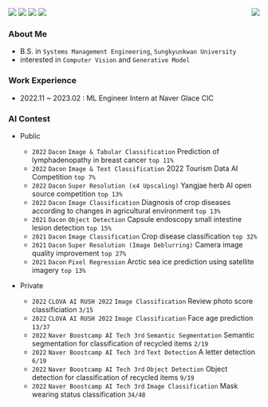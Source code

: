 <p align="left">
<img align="right" src="https://hits.seeyoufarm.com/api/count/incr/badge.svg?url=https%3A%2F%2Fgithub.com%2FDongwoo-Im&count_bg=%2379C83D&title_bg=%23555555&icon=&icon_color=%23E7E7E7&title=hits&edge_flat=false"/>
<img src="https://img.shields.io/badge/Python-3776AB?style=flat-plastic&logo=Python&logoColor=white"/>
<img src="https://img.shields.io/badge/Pytorch-EE4C2C?style=flat-plastic&logo=Pytorch&logoColor=white"/>
<img src="https://img.shields.io/badge/-Lightning-792ee5?style=flat-plastic&logo=pytorchlightning&logoColor=white"/>
<img src="https://img.shields.io/badge/Wandb-FFBE00?style=flat-plastic&logo=Weightsandbiases&logoColor=white"/>
</p>

### About Me
- B.S. in `Systems Management Engineering`, `Sungkyunkwan University` <br>
- interested in `Computer Vision` and `Generative Model` <br>

### Work Experience
- 2022.11 ~ 2023.02 : ML Engineer Intern at Naver Glace CIC

### AI Contest

- Public

    - `2022` `Dacon` `Image & Tabular Classification` Prediction of lymphadenopathy in breast cancer `top 11%` <br>
    - `2022` `Dacon` `Image & Text Classification` 2022 Tourism Data AI Competition `top 7%` <br>
    - `2022` `Dacon` `Super Resolution (x4 Upscaling)` Yangjae herb AI open source competition `top 13%` <br>
    - `2022` `Dacon` `Image Classification` Diagnosis of crop diseases according to changes in agricultural environment `top 13%` <br>
    - `2021` `Dacon` `Object Detection` Capsule endoscopy small intestine lesion detection `top 15%` <br>
    - `2021` `Dacon` `Image Classification` Crop disease classification `top 32%` <br>
    - `2021` `Dacon` `Super Resolution (Image Deblurring)` Camera image quality improvement `top 27%` <br>
    - `2021` `Dacon` `Pixel Regression` Arctic sea ice prediction using satellite imagery `top 13%` <br>

- Private

    - `2022` `CLOVA AI RUSH 2022` `Image Classification` Review photo score classificiation `3/15` <br>
    - `2022` `CLOVA AI RUSH 2022` `Image Classification` Face age prediction `13/37` <br>
    - `2022` `Naver Boostcamp AI Tech 3rd` `Semantic Segmentation` Semantic segmentation for classification of recycled items `2/19` <br>
    - `2022` `Naver Boostcamp AI Tech 3rd` `Text Detection` A letter detection `6/19` <br>
    - `2022` `Naver Boostcamp AI Tech 3rd` `Object Detection` Object detection for classification of recycled items `9/19` <br>
    - `2022` `Naver Boostcamp AI Tech 3rd` `Image Classification` Mask wearing status classification `34/48` <br>
